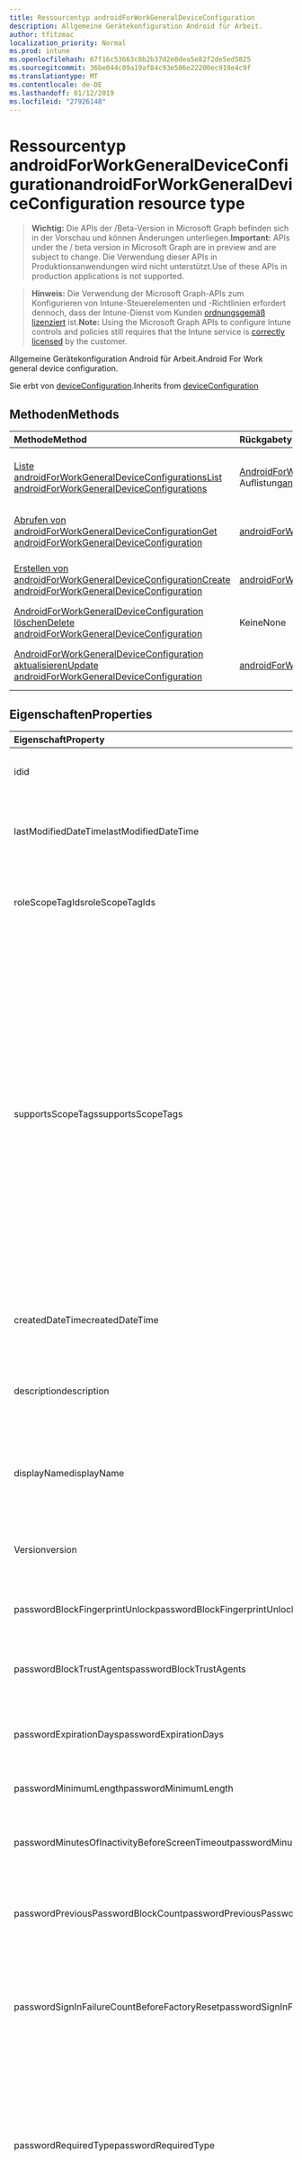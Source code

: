 ```yaml
---
title: Ressourcentyp androidForWorkGeneralDeviceConfiguration
description: Allgemeine Gerätekonfiguration Android für Arbeit.
author: tfitzmac
localization_priority: Normal
ms.prod: intune
ms.openlocfilehash: 67f16c53663c8b2b37d2e0dea5e82f2de5ed5825
ms.sourcegitcommit: 36be044c89a19af84c93e586e22200ec919e4c9f
ms.translationtype: MT
ms.contentlocale: de-DE
ms.lasthandoff: 01/12/2019
ms.locfileid: "27926148"
---
```

# <a name="androidforworkgeneraldeviceconfiguration-resource-type"></a><span data-ttu-id="86248-103">Ressourcentyp androidForWorkGeneralDeviceConfiguration</span><span class="sxs-lookup"><span data-stu-id="86248-103">androidForWorkGeneralDeviceConfiguration resource type</span></span>

> <span data-ttu-id="86248-104">**Wichtig:** Die APIs der /Beta-Version in Microsoft Graph befinden sich in der Vorschau und können Änderungen unterliegen.</span><span class="sxs-lookup"><span data-stu-id="86248-104">**Important:** APIs under the / beta version in Microsoft Graph are in preview and are subject to change.</span></span> <span data-ttu-id="86248-105">Die Verwendung dieser APIs in Produktionsanwendungen wird nicht unterstützt.</span><span class="sxs-lookup"><span data-stu-id="86248-105">Use of these APIs in production applications is not supported.</span></span>

> <span data-ttu-id="86248-106">**Hinweis:** Die Verwendung der Microsoft Graph-APIs zum Konfigurieren von Intune-Steuerelementen und -Richtlinien erfordert dennoch, dass der Intune-Dienst vom Kunden [ordnungsgemäß lizenziert](https://go.microsoft.com/fwlink/?linkid=839381) ist.</span><span class="sxs-lookup"><span data-stu-id="86248-106">**Note:** Using the Microsoft Graph APIs to configure Intune controls and policies still requires that the Intune service is [correctly licensed](https://go.microsoft.com/fwlink/?linkid=839381) by the customer.</span></span>

<span data-ttu-id="86248-107">Allgemeine Gerätekonfiguration Android für Arbeit.</span><span class="sxs-lookup"><span data-stu-id="86248-107">Android For Work general device configuration.</span></span>

<span data-ttu-id="86248-108">Sie erbt von [deviceConfiguration](../resources/intune-deviceconfig-deviceconfiguration.md).</span><span class="sxs-lookup"><span data-stu-id="86248-108">Inherits from [deviceConfiguration](../resources/intune-deviceconfig-deviceconfiguration.md)</span></span>

## <a name="methods"></a><span data-ttu-id="86248-109">Methoden</span><span class="sxs-lookup"><span data-stu-id="86248-109">Methods</span></span>
|<span data-ttu-id="86248-110">Methode</span><span class="sxs-lookup"><span data-stu-id="86248-110">Method</span></span>|<span data-ttu-id="86248-111">Rückgabetyp</span><span class="sxs-lookup"><span data-stu-id="86248-111">Return Type</span></span>|<span data-ttu-id="86248-112">Beschreibung</span><span class="sxs-lookup"><span data-stu-id="86248-112">Description</span></span>|
|:---|:---|:---|
|[<span data-ttu-id="86248-113">Liste androidForWorkGeneralDeviceConfigurations</span><span class="sxs-lookup"><span data-stu-id="86248-113">List androidForWorkGeneralDeviceConfigurations</span></span>](../api/intune-deviceconfig-androidforworkgeneraldeviceconfiguration-list.md)|<span data-ttu-id="86248-114">[AndroidForWorkGeneralDeviceConfiguration](../resources/intune-deviceconfig-androidforworkgeneraldeviceconfiguration.md) -Auflistung</span><span class="sxs-lookup"><span data-stu-id="86248-114">[androidForWorkGeneralDeviceConfiguration](../resources/intune-deviceconfig-androidforworkgeneraldeviceconfiguration.md) collection</span></span>|<span data-ttu-id="86248-115">Listeneigenschaften und Beziehungen der [AndroidForWorkGeneralDeviceConfiguration](../resources/intune-deviceconfig-androidforworkgeneraldeviceconfiguration.md) -Objekte.</span><span class="sxs-lookup"><span data-stu-id="86248-115">List properties and relationships of the [androidForWorkGeneralDeviceConfiguration](../resources/intune-deviceconfig-androidforworkgeneraldeviceconfiguration.md) objects.</span></span>|
|[<span data-ttu-id="86248-116">Abrufen von androidForWorkGeneralDeviceConfiguration</span><span class="sxs-lookup"><span data-stu-id="86248-116">Get androidForWorkGeneralDeviceConfiguration</span></span>](../api/intune-deviceconfig-androidforworkgeneraldeviceconfiguration-get.md)|[<span data-ttu-id="86248-117">androidForWorkGeneralDeviceConfiguration</span><span class="sxs-lookup"><span data-stu-id="86248-117">androidForWorkGeneralDeviceConfiguration</span></span>](../resources/intune-deviceconfig-androidforworkgeneraldeviceconfiguration.md)|<span data-ttu-id="86248-118">Lesen Sie Eigenschaften und Beziehungen des [AndroidForWorkGeneralDeviceConfiguration](../resources/intune-deviceconfig-androidforworkgeneraldeviceconfiguration.md) -Objekts.</span><span class="sxs-lookup"><span data-stu-id="86248-118">Read properties and relationships of the [androidForWorkGeneralDeviceConfiguration](../resources/intune-deviceconfig-androidforworkgeneraldeviceconfiguration.md) object.</span></span>|
|[<span data-ttu-id="86248-119">Erstellen von androidForWorkGeneralDeviceConfiguration</span><span class="sxs-lookup"><span data-stu-id="86248-119">Create androidForWorkGeneralDeviceConfiguration</span></span>](../api/intune-deviceconfig-androidforworkgeneraldeviceconfiguration-create.md)|[<span data-ttu-id="86248-120">androidForWorkGeneralDeviceConfiguration</span><span class="sxs-lookup"><span data-stu-id="86248-120">androidForWorkGeneralDeviceConfiguration</span></span>](../resources/intune-deviceconfig-androidforworkgeneraldeviceconfiguration.md)|<span data-ttu-id="86248-121">Erstellen eines neuen [AndroidForWorkGeneralDeviceConfiguration](../resources/intune-deviceconfig-androidforworkgeneraldeviceconfiguration.md) -Objekts.</span><span class="sxs-lookup"><span data-stu-id="86248-121">Create a new [androidForWorkGeneralDeviceConfiguration](../resources/intune-deviceconfig-androidforworkgeneraldeviceconfiguration.md) object.</span></span>|
|[<span data-ttu-id="86248-122">AndroidForWorkGeneralDeviceConfiguration löschen</span><span class="sxs-lookup"><span data-stu-id="86248-122">Delete androidForWorkGeneralDeviceConfiguration</span></span>](../api/intune-deviceconfig-androidforworkgeneraldeviceconfiguration-delete.md)|<span data-ttu-id="86248-123">Keine</span><span class="sxs-lookup"><span data-stu-id="86248-123">None</span></span>|<span data-ttu-id="86248-124">Löscht eine [AndroidForWorkGeneralDeviceConfiguration](../resources/intune-deviceconfig-androidforworkgeneraldeviceconfiguration.md).</span><span class="sxs-lookup"><span data-stu-id="86248-124">Deletes a [androidForWorkGeneralDeviceConfiguration](../resources/intune-deviceconfig-androidforworkgeneraldeviceconfiguration.md).</span></span>|
|[<span data-ttu-id="86248-125">AndroidForWorkGeneralDeviceConfiguration aktualisieren</span><span class="sxs-lookup"><span data-stu-id="86248-125">Update androidForWorkGeneralDeviceConfiguration</span></span>](../api/intune-deviceconfig-androidforworkgeneraldeviceconfiguration-update.md)|[<span data-ttu-id="86248-126">androidForWorkGeneralDeviceConfiguration</span><span class="sxs-lookup"><span data-stu-id="86248-126">androidForWorkGeneralDeviceConfiguration</span></span>](../resources/intune-deviceconfig-androidforworkgeneraldeviceconfiguration.md)|<span data-ttu-id="86248-127">Aktualisieren Sie die Eigenschaften eines [AndroidForWorkGeneralDeviceConfiguration](../resources/intune-deviceconfig-androidforworkgeneraldeviceconfiguration.md) -Objekts.</span><span class="sxs-lookup"><span data-stu-id="86248-127">Update the properties of a [androidForWorkGeneralDeviceConfiguration](../resources/intune-deviceconfig-androidforworkgeneraldeviceconfiguration.md) object.</span></span>|

## <a name="properties"></a><span data-ttu-id="86248-128">Eigenschaften</span><span class="sxs-lookup"><span data-stu-id="86248-128">Properties</span></span>
|<span data-ttu-id="86248-129">Eigenschaft</span><span class="sxs-lookup"><span data-stu-id="86248-129">Property</span></span>|<span data-ttu-id="86248-130">Typ</span><span class="sxs-lookup"><span data-stu-id="86248-130">Type</span></span>|<span data-ttu-id="86248-131">Beschreibung</span><span class="sxs-lookup"><span data-stu-id="86248-131">Description</span></span>|
|:---|:---|:---|
|<span data-ttu-id="86248-132">id</span><span class="sxs-lookup"><span data-stu-id="86248-132">id</span></span>|<span data-ttu-id="86248-133">Zeichenfolge</span><span class="sxs-lookup"><span data-stu-id="86248-133">String</span></span>|<span data-ttu-id="86248-134">Schlüssel der Entität</span><span class="sxs-lookup"><span data-stu-id="86248-134">Key of the entity.</span></span> <span data-ttu-id="86248-135">Geerbt von [deviceConfiguration](../resources/intune-deviceconfig-deviceconfiguration.md).</span><span class="sxs-lookup"><span data-stu-id="86248-135">Inherited from [deviceConfiguration](../resources/intune-deviceconfig-deviceconfiguration.md)</span></span>|
|<span data-ttu-id="86248-136">lastModifiedDateTime</span><span class="sxs-lookup"><span data-stu-id="86248-136">lastModifiedDateTime</span></span>|<span data-ttu-id="86248-137">DateTimeOffset</span><span class="sxs-lookup"><span data-stu-id="86248-137">DateTimeOffset</span></span>|<span data-ttu-id="86248-138">Datum und Uhrzeit der letzten Änderung des Objekts.</span><span class="sxs-lookup"><span data-stu-id="86248-138">DateTime the object was last modified.</span></span> <span data-ttu-id="86248-139">Geerbt von [deviceConfiguration](../resources/intune-deviceconfig-deviceconfiguration.md).</span><span class="sxs-lookup"><span data-stu-id="86248-139">Inherited from [deviceConfiguration](../resources/intune-deviceconfig-deviceconfiguration.md)</span></span>|
|<span data-ttu-id="86248-140">roleScopeTagIds</span><span class="sxs-lookup"><span data-stu-id="86248-140">roleScopeTagIds</span></span>|<span data-ttu-id="86248-141">Collection von Objekten des Typs „String“</span><span class="sxs-lookup"><span data-stu-id="86248-141">String collection</span></span>|<span data-ttu-id="86248-142">Liste der Bereich Tags für diese Instanz der Entität.</span><span class="sxs-lookup"><span data-stu-id="86248-142">List of Scope Tags for this Entity instance.</span></span> <span data-ttu-id="86248-143">Geerbt von [deviceConfiguration](../resources/intune-deviceconfig-deviceconfiguration.md).</span><span class="sxs-lookup"><span data-stu-id="86248-143">Inherited from [deviceConfiguration](../resources/intune-deviceconfig-deviceconfiguration.md)</span></span>|
|<span data-ttu-id="86248-144">supportsScopeTags</span><span class="sxs-lookup"><span data-stu-id="86248-144">supportsScopeTags</span></span>|<span data-ttu-id="86248-145">Boolescher Wert</span><span class="sxs-lookup"><span data-stu-id="86248-145">Boolean</span></span>|<span data-ttu-id="86248-146">Gibt an, ob die zugrunde liegende Gerätekonfiguration die Zuweisung von Bereich Kategorien unterstützt.</span><span class="sxs-lookup"><span data-stu-id="86248-146">Indicates whether or not the underlying Device Configuration supports the assignment of scope tags.</span></span> <span data-ttu-id="86248-147">Zuweisen der ScopeTags-Eigenschaft ist nicht zulässig, wenn dieser Wert false ist und Entitäten nicht bereichsbezogenen Benutzern angezeigt werden.</span><span class="sxs-lookup"><span data-stu-id="86248-147">Assigning to the ScopeTags property is not allowed when this value is false and entities will not be visible to scoped users.</span></span> <span data-ttu-id="86248-148">Dies tritt für Legacy-Richtlinien in Silverlight erstellt und kann durch Löschen und Neuerstellen der Richtlinie in der Azure-Verwaltungsportal aufgelöst werden.</span><span class="sxs-lookup"><span data-stu-id="86248-148">This occurs for Legacy policies created in Silverlight and can be resolved by deleting and recreating the policy in the Azure Portal.</span></span> <span data-ttu-id="86248-149">Diese Eigenschaft ist schreibgeschützt.</span><span class="sxs-lookup"><span data-stu-id="86248-149">This property is read-only.</span></span> <span data-ttu-id="86248-150">Geerbt von [deviceConfiguration](../resources/intune-deviceconfig-deviceconfiguration.md).</span><span class="sxs-lookup"><span data-stu-id="86248-150">Inherited from [deviceConfiguration](../resources/intune-deviceconfig-deviceconfiguration.md)</span></span>|
|<span data-ttu-id="86248-151">createdDateTime</span><span class="sxs-lookup"><span data-stu-id="86248-151">createdDateTime</span></span>|<span data-ttu-id="86248-152">DateTimeOffset</span><span class="sxs-lookup"><span data-stu-id="86248-152">DateTimeOffset</span></span>|<span data-ttu-id="86248-153">Datum und Uhrzeit der Erstellung des Objekts.</span><span class="sxs-lookup"><span data-stu-id="86248-153">DateTime the object was created.</span></span> <span data-ttu-id="86248-154">Geerbt von [deviceConfiguration](../resources/intune-deviceconfig-deviceconfiguration.md).</span><span class="sxs-lookup"><span data-stu-id="86248-154">Inherited from [deviceConfiguration](../resources/intune-deviceconfig-deviceconfiguration.md)</span></span>|
|<span data-ttu-id="86248-155">description</span><span class="sxs-lookup"><span data-stu-id="86248-155">description</span></span>|<span data-ttu-id="86248-156">Zeichenfolge</span><span class="sxs-lookup"><span data-stu-id="86248-156">String</span></span>|<span data-ttu-id="86248-157">Beschreibung der Gerätekonfiguration (vom Administrator festgelegt).</span><span class="sxs-lookup"><span data-stu-id="86248-157">Admin provided description of the Device Configuration.</span></span> <span data-ttu-id="86248-158">Geerbt von [deviceConfiguration](../resources/intune-deviceconfig-deviceconfiguration.md).</span><span class="sxs-lookup"><span data-stu-id="86248-158">Inherited from [deviceConfiguration](../resources/intune-deviceconfig-deviceconfiguration.md)</span></span>|
|<span data-ttu-id="86248-159">displayName</span><span class="sxs-lookup"><span data-stu-id="86248-159">displayName</span></span>|<span data-ttu-id="86248-160">Zeichenfolge</span><span class="sxs-lookup"><span data-stu-id="86248-160">String</span></span>|<span data-ttu-id="86248-161">Name der Gerätekonfiguration (vom Administrator festgelegt).</span><span class="sxs-lookup"><span data-stu-id="86248-161">Admin provided name of the device configuration.</span></span> <span data-ttu-id="86248-162">Geerbt von [deviceConfiguration](../resources/intune-deviceconfig-deviceconfiguration.md).</span><span class="sxs-lookup"><span data-stu-id="86248-162">Inherited from [deviceConfiguration](../resources/intune-deviceconfig-deviceconfiguration.md)</span></span>|
|<span data-ttu-id="86248-163">Version</span><span class="sxs-lookup"><span data-stu-id="86248-163">version</span></span>|<span data-ttu-id="86248-164">Int32</span><span class="sxs-lookup"><span data-stu-id="86248-164">Int32</span></span>|<span data-ttu-id="86248-165">Version der Gerätekonfiguration.</span><span class="sxs-lookup"><span data-stu-id="86248-165">Version of the device configuration.</span></span> <span data-ttu-id="86248-166">Geerbt von [deviceConfiguration](../resources/intune-deviceconfig-deviceconfiguration.md).</span><span class="sxs-lookup"><span data-stu-id="86248-166">Inherited from [deviceConfiguration](../resources/intune-deviceconfig-deviceconfiguration.md)</span></span>|
|<span data-ttu-id="86248-167">passwordBlockFingerprintUnlock</span><span class="sxs-lookup"><span data-stu-id="86248-167">passwordBlockFingerprintUnlock</span></span>|<span data-ttu-id="86248-168">Boolescher Wert</span><span class="sxs-lookup"><span data-stu-id="86248-168">Boolean</span></span>|<span data-ttu-id="86248-169">Gibt an, ob die Entsperrung durch Fingerabdruck blockiert werden soll.</span><span class="sxs-lookup"><span data-stu-id="86248-169">Indicates whether or not to block fingerprint unlock.</span></span>|
|<span data-ttu-id="86248-170">passwordBlockTrustAgents</span><span class="sxs-lookup"><span data-stu-id="86248-170">passwordBlockTrustAgents</span></span>|<span data-ttu-id="86248-171">Boolescher Wert</span><span class="sxs-lookup"><span data-stu-id="86248-171">Boolean</span></span>|<span data-ttu-id="86248-172">Gibt an, ob Smart Lock oder andere Vertrauensstellungs-Agents blockiert werden sollen.</span><span class="sxs-lookup"><span data-stu-id="86248-172">Indicates whether or not to block Smart Lock and other trust agents.</span></span>|
|<span data-ttu-id="86248-173">passwordExpirationDays</span><span class="sxs-lookup"><span data-stu-id="86248-173">passwordExpirationDays</span></span>|<span data-ttu-id="86248-174">Int32</span><span class="sxs-lookup"><span data-stu-id="86248-174">Int32</span></span>|<span data-ttu-id="86248-175">Zeit in Tagen bis zum Ablaufen des Kennworts.</span><span class="sxs-lookup"><span data-stu-id="86248-175">Number of days before the password expires.</span></span> <span data-ttu-id="86248-176">Gültige Werte: 1 bis 365.</span><span class="sxs-lookup"><span data-stu-id="86248-176">Valid values 1 to 365</span></span>|
|<span data-ttu-id="86248-177">passwordMinimumLength</span><span class="sxs-lookup"><span data-stu-id="86248-177">passwordMinimumLength</span></span>|<span data-ttu-id="86248-178">Int32</span><span class="sxs-lookup"><span data-stu-id="86248-178">Int32</span></span>|<span data-ttu-id="86248-179">Mindestlänge von Kennwörtern.</span><span class="sxs-lookup"><span data-stu-id="86248-179">Minimum length of passwords.</span></span> <span data-ttu-id="86248-180">Gültige Werte: 4 bis 16.</span><span class="sxs-lookup"><span data-stu-id="86248-180">Valid values 4 to 16</span></span>|
|<span data-ttu-id="86248-181">passwordMinutesOfInactivityBeforeScreenTimeout</span><span class="sxs-lookup"><span data-stu-id="86248-181">passwordMinutesOfInactivityBeforeScreenTimeout</span></span>|<span data-ttu-id="86248-182">Int32</span><span class="sxs-lookup"><span data-stu-id="86248-182">Int32</span></span>|<span data-ttu-id="86248-183">Zeitraum von Inaktivität in Minuten, bevor es zu einem Bildschirmtimeout kommt</span><span class="sxs-lookup"><span data-stu-id="86248-183">Minutes of inactivity before the screen times out.</span></span>|
|<span data-ttu-id="86248-184">passwordPreviousPasswordBlockCount</span><span class="sxs-lookup"><span data-stu-id="86248-184">passwordPreviousPasswordBlockCount</span></span>|<span data-ttu-id="86248-185">Int32</span><span class="sxs-lookup"><span data-stu-id="86248-185">Int32</span></span>|<span data-ttu-id="86248-186">Anzahl der zuletzt verwendeten Kennwörter, die nicht erneut verwendet werden dürfen.</span><span class="sxs-lookup"><span data-stu-id="86248-186">Number of previous passwords to block.</span></span> <span data-ttu-id="86248-187">Gültige Werte: 0 bis 24.</span><span class="sxs-lookup"><span data-stu-id="86248-187">Valid values 0 to 24</span></span>|
|<span data-ttu-id="86248-188">passwordSignInFailureCountBeforeFactoryReset</span><span class="sxs-lookup"><span data-stu-id="86248-188">passwordSignInFailureCountBeforeFactoryReset</span></span>|<span data-ttu-id="86248-189">Int32</span><span class="sxs-lookup"><span data-stu-id="86248-189">Int32</span></span>|<span data-ttu-id="86248-190">Legt fest, nach wie vielen fehlgeschlagenen Anmeldeversuchen eine Zurücksetzung auf die Werkseinstellungen durchgeführt wird.</span><span class="sxs-lookup"><span data-stu-id="86248-190">Number of sign in failures allowed before factory reset.</span></span> <span data-ttu-id="86248-191">Gültige Werte: 4 bis 11.</span><span class="sxs-lookup"><span data-stu-id="86248-191">Valid values 4 to 11</span></span>|
|<span data-ttu-id="86248-192">passwordRequiredType</span><span class="sxs-lookup"><span data-stu-id="86248-192">passwordRequiredType</span></span>|[<span data-ttu-id="86248-193">androidForWorkRequiredPasswordType</span><span class="sxs-lookup"><span data-stu-id="86248-193">androidForWorkRequiredPasswordType</span></span>](../resources/intune-deviceconfig-androidforworkrequiredpasswordtype.md)|<span data-ttu-id="86248-194">Geforderter Kennworttyp.</span><span class="sxs-lookup"><span data-stu-id="86248-194">Type of password that is required.</span></span> <span data-ttu-id="86248-195">Mögliche Werte sind: `deviceDefault`, `lowSecurityBiometric`, `required`, `atLeastNumeric`, `numericComplex`, `atLeastAlphabetic`, `atLeastAlphanumeric` und `alphanumericWithSymbols`.</span><span class="sxs-lookup"><span data-stu-id="86248-195">Possible values are: `deviceDefault`, `lowSecurityBiometric`, `required`, `atLeastNumeric`, `numericComplex`, `atLeastAlphabetic`, `atLeastAlphanumeric`, `alphanumericWithSymbols`.</span></span>|
|<span data-ttu-id="86248-196">workProfileDataSharingType</span><span class="sxs-lookup"><span data-stu-id="86248-196">workProfileDataSharingType</span></span>|[<span data-ttu-id="86248-197">androidForWorkCrossProfileDataSharingType</span><span class="sxs-lookup"><span data-stu-id="86248-197">androidForWorkCrossProfileDataSharingType</span></span>](../resources/intune-deviceconfig-androidforworkcrossprofiledatasharingtype.md)|<span data-ttu-id="86248-198">Typ der Daten, die Freigabe ist zulässig.</span><span class="sxs-lookup"><span data-stu-id="86248-198">Type of data sharing that is allowed.</span></span> <span data-ttu-id="86248-199">Mögliche Werte: sind `deviceDefault`, `preventAny`, `allowPersonalToWork` und `noRestrictions`.</span><span class="sxs-lookup"><span data-stu-id="86248-199">Possible values are: `deviceDefault`, `preventAny`, `allowPersonalToWork`, `noRestrictions`.</span></span>|
|<span data-ttu-id="86248-200">workProfileBlockNotificationsWhileDeviceLocked</span><span class="sxs-lookup"><span data-stu-id="86248-200">workProfileBlockNotificationsWhileDeviceLocked</span></span>|<span data-ttu-id="86248-201">Boolescher Wert</span><span class="sxs-lookup"><span data-stu-id="86248-201">Boolean</span></span>|<span data-ttu-id="86248-202">Gibt an, ob beim Gerät gesperrt Benachrichtigungen zu blockieren.</span><span class="sxs-lookup"><span data-stu-id="86248-202">Indicates whether or not to block notifications while device locked.</span></span>|
|<span data-ttu-id="86248-203">workProfileBlockAddingAccounts</span><span class="sxs-lookup"><span data-stu-id="86248-203">workProfileBlockAddingAccounts</span></span>|<span data-ttu-id="86248-204">Boolescher Wert</span><span class="sxs-lookup"><span data-stu-id="86248-204">Boolean</span></span>|<span data-ttu-id="86248-205">Blockieren Sie den Benutzer hinzufügen/entfernen von Konten im Profil Arbeit.</span><span class="sxs-lookup"><span data-stu-id="86248-205">Block users from adding/removing accounts in work profile.</span></span>|
|<span data-ttu-id="86248-206">workProfileBluetoothEnableContactSharing</span><span class="sxs-lookup"><span data-stu-id="86248-206">workProfileBluetoothEnableContactSharing</span></span>|<span data-ttu-id="86248-207">Boolescher Wert</span><span class="sxs-lookup"><span data-stu-id="86248-207">Boolean</span></span>|<span data-ttu-id="86248-208">Können Sie Bluetooth-Geräte können Kontakte im Unternehmen zugreifen.</span><span class="sxs-lookup"><span data-stu-id="86248-208">Allow bluetooth devices to access enterprise contacts.</span></span>|
|<span data-ttu-id="86248-209">workProfileBlockScreenCapture</span><span class="sxs-lookup"><span data-stu-id="86248-209">workProfileBlockScreenCapture</span></span>|<span data-ttu-id="86248-210">Boolescher Wert</span><span class="sxs-lookup"><span data-stu-id="86248-210">Boolean</span></span>|<span data-ttu-id="86248-211">Blockiert die Bildschirmaufnahme im Profil Arbeit.</span><span class="sxs-lookup"><span data-stu-id="86248-211">Block screen capture in work profile.</span></span>|
|<span data-ttu-id="86248-212">workProfileBlockCrossProfileCallerId</span><span class="sxs-lookup"><span data-stu-id="86248-212">workProfileBlockCrossProfileCallerId</span></span>|<span data-ttu-id="86248-213">Boolescher Wert</span><span class="sxs-lookup"><span data-stu-id="86248-213">Boolean</span></span>|<span data-ttu-id="86248-214">Block Anzeige Arbeit Profil Anrufer-ID im persönlichen Profil.</span><span class="sxs-lookup"><span data-stu-id="86248-214">Block display work profile caller ID in personal profile.</span></span>|
|<span data-ttu-id="86248-215">workProfileBlockCamera</span><span class="sxs-lookup"><span data-stu-id="86248-215">workProfileBlockCamera</span></span>|<span data-ttu-id="86248-216">Boolescher Wert</span><span class="sxs-lookup"><span data-stu-id="86248-216">Boolean</span></span>|<span data-ttu-id="86248-217">Blockieren der Profil Kamera.</span><span class="sxs-lookup"><span data-stu-id="86248-217">Block work profile camera.</span></span>|
|<span data-ttu-id="86248-218">workProfileBlockCrossProfileContactsSearch</span><span class="sxs-lookup"><span data-stu-id="86248-218">workProfileBlockCrossProfileContactsSearch</span></span>|<span data-ttu-id="86248-219">Boolescher Wert</span><span class="sxs-lookup"><span data-stu-id="86248-219">Boolean</span></span>|<span data-ttu-id="86248-220">Verfügbarkeit der Block Arbeit Profil Kontakte im persönlichen Profil.</span><span class="sxs-lookup"><span data-stu-id="86248-220">Block work profile contacts availability in personal profile.</span></span>|
|<span data-ttu-id="86248-221">workProfileBlockCrossProfileCopyPaste</span><span class="sxs-lookup"><span data-stu-id="86248-221">workProfileBlockCrossProfileCopyPaste</span></span>|<span data-ttu-id="86248-222">Boolescher Wert</span><span class="sxs-lookup"><span data-stu-id="86248-222">Boolean</span></span>|<span data-ttu-id="86248-223">Boolescher Wert, der angibt, wenn die Einstellung firewallübergreifenden disallow Profil kopieren und einfügen aktiviert ist.</span><span class="sxs-lookup"><span data-stu-id="86248-223">Boolean that indicates if the setting disallow cross profile copy/paste is enabled.</span></span>|
|<span data-ttu-id="86248-224">workProfileDefaultAppPermissionPolicy</span><span class="sxs-lookup"><span data-stu-id="86248-224">workProfileDefaultAppPermissionPolicy</span></span>|[<span data-ttu-id="86248-225">androidForWorkDefaultAppPermissionPolicyType</span><span class="sxs-lookup"><span data-stu-id="86248-225">androidForWorkDefaultAppPermissionPolicyType</span></span>](../resources/intune-deviceconfig-androidforworkdefaultapppermissionpolicytype.md)|<span data-ttu-id="86248-226">Geforderter Kennworttyp.</span><span class="sxs-lookup"><span data-stu-id="86248-226">Type of password that is required.</span></span> <span data-ttu-id="86248-227">Mögliche Werte: sind `deviceDefault`, `prompt`, `autoGrant` und `autoDeny`.</span><span class="sxs-lookup"><span data-stu-id="86248-227">Possible values are: `deviceDefault`, `prompt`, `autoGrant`, `autoDeny`.</span></span>|
|<span data-ttu-id="86248-228">workProfilePasswordBlockFingerprintUnlock</span><span class="sxs-lookup"><span data-stu-id="86248-228">workProfilePasswordBlockFingerprintUnlock</span></span>|<span data-ttu-id="86248-229">Boolescher Wert</span><span class="sxs-lookup"><span data-stu-id="86248-229">Boolean</span></span>|<span data-ttu-id="86248-230">Gibt an, ob blockieren Fingerabdruck Entsperren für Arbeit Profil.</span><span class="sxs-lookup"><span data-stu-id="86248-230">Indicates whether or not to block fingerprint unlock for work profile.</span></span>|
|<span data-ttu-id="86248-231">workProfilePasswordBlockTrustAgents</span><span class="sxs-lookup"><span data-stu-id="86248-231">workProfilePasswordBlockTrustAgents</span></span>|<span data-ttu-id="86248-232">Boolescher Wert</span><span class="sxs-lookup"><span data-stu-id="86248-232">Boolean</span></span>|<span data-ttu-id="86248-233">Gibt an, ob intelligente sperren und andere Trust-Agenten für Arbeit Profil zu blockieren.</span><span class="sxs-lookup"><span data-stu-id="86248-233">Indicates whether or not to block Smart Lock and other trust agents for work profile.</span></span>|
|<span data-ttu-id="86248-234">workProfilePasswordExpirationDays</span><span class="sxs-lookup"><span data-stu-id="86248-234">workProfilePasswordExpirationDays</span></span>|<span data-ttu-id="86248-235">Int32</span><span class="sxs-lookup"><span data-stu-id="86248-235">Int32</span></span>|<span data-ttu-id="86248-236">Anzahl von Tagen vor der Arbeit Profilkennwort läuft ab.</span><span class="sxs-lookup"><span data-stu-id="86248-236">Number of days before the work profile password expires.</span></span> <span data-ttu-id="86248-237">Gültige Werte: 1 bis 365.</span><span class="sxs-lookup"><span data-stu-id="86248-237">Valid values 1 to 365</span></span>|
|<span data-ttu-id="86248-238">workProfilePasswordMinimumLength</span><span class="sxs-lookup"><span data-stu-id="86248-238">workProfilePasswordMinimumLength</span></span>|<span data-ttu-id="86248-239">Int32</span><span class="sxs-lookup"><span data-stu-id="86248-239">Int32</span></span>|<span data-ttu-id="86248-240">Minimale Länge der Arbeit Profilkennwort.</span><span class="sxs-lookup"><span data-stu-id="86248-240">Minimum length of work profile password.</span></span> <span data-ttu-id="86248-241">Gültige Werte: 4 bis 16.</span><span class="sxs-lookup"><span data-stu-id="86248-241">Valid values 4 to 16</span></span>|
|<span data-ttu-id="86248-242">workProfilePasswordMinNumericCharacters</span><span class="sxs-lookup"><span data-stu-id="86248-242">workProfilePasswordMinNumericCharacters</span></span>|<span data-ttu-id="86248-243">Int32</span><span class="sxs-lookup"><span data-stu-id="86248-243">Int32</span></span>|<span data-ttu-id="86248-244">Minimale Anzahl der numerische Zeichen in Arbeit Profilkennwort erforderlich.</span><span class="sxs-lookup"><span data-stu-id="86248-244">Minimum # of numeric characters required in work profile password.</span></span> <span data-ttu-id="86248-245">Gültige Werte 1 bis 10</span><span class="sxs-lookup"><span data-stu-id="86248-245">Valid values 1 to 10</span></span>|
|<span data-ttu-id="86248-246">workProfilePasswordMinNonLetterCharacters</span><span class="sxs-lookup"><span data-stu-id="86248-246">workProfilePasswordMinNonLetterCharacters</span></span>|<span data-ttu-id="86248-247">Int32</span><span class="sxs-lookup"><span data-stu-id="86248-247">Int32</span></span>|<span data-ttu-id="86248-248">Minimale Anzahl der nicht-Buchstaben in Arbeit Profilkennwort erforderlich.</span><span class="sxs-lookup"><span data-stu-id="86248-248">Minimum # of non-letter characters required in work profile password.</span></span> <span data-ttu-id="86248-249">Gültige Werte 1 bis 10</span><span class="sxs-lookup"><span data-stu-id="86248-249">Valid values 1 to 10</span></span>|
|<span data-ttu-id="86248-250">workProfilePasswordMinLetterCharacters</span><span class="sxs-lookup"><span data-stu-id="86248-250">workProfilePasswordMinLetterCharacters</span></span>|<span data-ttu-id="86248-251">Int32</span><span class="sxs-lookup"><span data-stu-id="86248-251">Int32</span></span>|<span data-ttu-id="86248-252">Minimale Anzahl der Buchstaben in Arbeit Profilkennwort erforderlich.</span><span class="sxs-lookup"><span data-stu-id="86248-252">Minimum # of letter characters required in work profile password.</span></span> <span data-ttu-id="86248-253">Gültige Werte 1 bis 10</span><span class="sxs-lookup"><span data-stu-id="86248-253">Valid values 1 to 10</span></span>|
|<span data-ttu-id="86248-254">workProfilePasswordMinLowerCaseCharacters</span><span class="sxs-lookup"><span data-stu-id="86248-254">workProfilePasswordMinLowerCaseCharacters</span></span>|<span data-ttu-id="86248-255">Int32</span><span class="sxs-lookup"><span data-stu-id="86248-255">Int32</span></span>|<span data-ttu-id="86248-256">Minimale Anzahl der Kleinbuchstaben in Arbeit Profilkennwort erforderlich.</span><span class="sxs-lookup"><span data-stu-id="86248-256">Minimum # of lower-case characters required in work profile password.</span></span> <span data-ttu-id="86248-257">Gültige Werte 1 bis 10</span><span class="sxs-lookup"><span data-stu-id="86248-257">Valid values 1 to 10</span></span>|
|<span data-ttu-id="86248-258">workProfilePasswordMinUpperCaseCharacters</span><span class="sxs-lookup"><span data-stu-id="86248-258">workProfilePasswordMinUpperCaseCharacters</span></span>|<span data-ttu-id="86248-259">Int32</span><span class="sxs-lookup"><span data-stu-id="86248-259">Int32</span></span>|<span data-ttu-id="86248-260">Minimale Anzahl der Großbuchstaben in Arbeit Profilkennwort erforderlich.</span><span class="sxs-lookup"><span data-stu-id="86248-260">Minimum # of upper-case characters required in work profile password.</span></span> <span data-ttu-id="86248-261">Gültige Werte 1 bis 10</span><span class="sxs-lookup"><span data-stu-id="86248-261">Valid values 1 to 10</span></span>|
|<span data-ttu-id="86248-262">workProfilePasswordMinSymbolCharacters</span><span class="sxs-lookup"><span data-stu-id="86248-262">workProfilePasswordMinSymbolCharacters</span></span>|<span data-ttu-id="86248-263">Int32</span><span class="sxs-lookup"><span data-stu-id="86248-263">Int32</span></span>|<span data-ttu-id="86248-264">Minimale Anzahl der Symbole in Arbeit Profilkennwort erforderlich.</span><span class="sxs-lookup"><span data-stu-id="86248-264">Minimum # of symbols required in work profile password.</span></span> <span data-ttu-id="86248-265">Gültige Werte 1 bis 10</span><span class="sxs-lookup"><span data-stu-id="86248-265">Valid values 1 to 10</span></span>|
|<span data-ttu-id="86248-266">workProfilePasswordMinutesOfInactivityBeforeScreenTimeout</span><span class="sxs-lookup"><span data-stu-id="86248-266">workProfilePasswordMinutesOfInactivityBeforeScreenTimeout</span></span>|<span data-ttu-id="86248-267">Int32</span><span class="sxs-lookup"><span data-stu-id="86248-267">Int32</span></span>|<span data-ttu-id="86248-268">Zeitraum von Inaktivität in Minuten, bevor es zu einem Bildschirmtimeout kommt</span><span class="sxs-lookup"><span data-stu-id="86248-268">Minutes of inactivity before the screen times out.</span></span>|
|<span data-ttu-id="86248-269">workProfilePasswordPreviousPasswordBlockCount</span><span class="sxs-lookup"><span data-stu-id="86248-269">workProfilePasswordPreviousPasswordBlockCount</span></span>|<span data-ttu-id="86248-270">Int32</span><span class="sxs-lookup"><span data-stu-id="86248-270">Int32</span></span>|<span data-ttu-id="86248-271">Anzahl der vorherigen Arbeit Profil Kennwörter zu blockieren.</span><span class="sxs-lookup"><span data-stu-id="86248-271">Number of previous work profile passwords to block.</span></span> <span data-ttu-id="86248-272">Gültige Werte: 0 bis 24.</span><span class="sxs-lookup"><span data-stu-id="86248-272">Valid values 0 to 24</span></span>|
|<span data-ttu-id="86248-273">workProfilePasswordSignInFailureCountBeforeFactoryReset</span><span class="sxs-lookup"><span data-stu-id="86248-273">workProfilePasswordSignInFailureCountBeforeFactoryReset</span></span>|<span data-ttu-id="86248-274">Int32</span><span class="sxs-lookup"><span data-stu-id="86248-274">Int32</span></span>|<span data-ttu-id="86248-275">Anzahl der Anmeldung Fehler zulässig sind, bevor Arbeit Profil entfernt wird und alle Daten gelöscht.</span><span class="sxs-lookup"><span data-stu-id="86248-275">Number of sign in failures allowed before work profile is removed and all corporate data deleted.</span></span> <span data-ttu-id="86248-276">Gültige Werte: 4 bis 11.</span><span class="sxs-lookup"><span data-stu-id="86248-276">Valid values 4 to 11</span></span>|
|<span data-ttu-id="86248-277">workProfilePasswordRequiredType</span><span class="sxs-lookup"><span data-stu-id="86248-277">workProfilePasswordRequiredType</span></span>|[<span data-ttu-id="86248-278">androidForWorkRequiredPasswordType</span><span class="sxs-lookup"><span data-stu-id="86248-278">androidForWorkRequiredPasswordType</span></span>](../resources/intune-deviceconfig-androidforworkrequiredpasswordtype.md)|<span data-ttu-id="86248-279">Typ der Arbeit Profilkennwort, das erforderlich ist.</span><span class="sxs-lookup"><span data-stu-id="86248-279">Type of work profile password that is required.</span></span> <span data-ttu-id="86248-280">Mögliche Werte sind: `deviceDefault`, `lowSecurityBiometric`, `required`, `atLeastNumeric`, `numericComplex`, `atLeastAlphabetic`, `atLeastAlphanumeric` und `alphanumericWithSymbols`.</span><span class="sxs-lookup"><span data-stu-id="86248-280">Possible values are: `deviceDefault`, `lowSecurityBiometric`, `required`, `atLeastNumeric`, `numericComplex`, `atLeastAlphabetic`, `atLeastAlphanumeric`, `alphanumericWithSymbols`.</span></span>|
|<span data-ttu-id="86248-281">workProfileRequirePassword</span><span class="sxs-lookup"><span data-stu-id="86248-281">workProfileRequirePassword</span></span>|<span data-ttu-id="86248-282">Boolescher Wert</span><span class="sxs-lookup"><span data-stu-id="86248-282">Boolean</span></span>|<span data-ttu-id="86248-283">Kennwort erforderlich ist oder nicht für Arbeit Profil</span><span class="sxs-lookup"><span data-stu-id="86248-283">Password is required or not for work profile</span></span>|
|<span data-ttu-id="86248-284">securityRequireVerifyApps</span><span class="sxs-lookup"><span data-stu-id="86248-284">securityRequireVerifyApps</span></span>|<span data-ttu-id="86248-285">Boolescher Wert</span><span class="sxs-lookup"><span data-stu-id="86248-285">Boolean</span></span>|<span data-ttu-id="86248-286">Legt fest, dass die Android-Funktion „Verify Apps“ aktiviert sein muss.</span><span class="sxs-lookup"><span data-stu-id="86248-286">Require the Android Verify apps feature is turned on.</span></span>|
|<span data-ttu-id="86248-287">vpnAlwaysOnPackageIdentifier</span><span class="sxs-lookup"><span data-stu-id="86248-287">vpnAlwaysOnPackageIdentifier</span></span>|<span data-ttu-id="86248-288">Zeichenfolge</span><span class="sxs-lookup"><span data-stu-id="86248-288">String</span></span>|<span data-ttu-id="86248-289">Aktivieren Sie Sperrmodus für immer auf VPN.</span><span class="sxs-lookup"><span data-stu-id="86248-289">Enable lockdown mode for always-on VPN.</span></span>|
|<span data-ttu-id="86248-290">vpnEnableAlwaysOnLockdownMode</span><span class="sxs-lookup"><span data-stu-id="86248-290">vpnEnableAlwaysOnLockdownMode</span></span>|<span data-ttu-id="86248-291">Boolescher Wert</span><span class="sxs-lookup"><span data-stu-id="86248-291">Boolean</span></span>|<span data-ttu-id="86248-292">Aktivieren Sie Sperrmodus für immer auf VPN.</span><span class="sxs-lookup"><span data-stu-id="86248-292">Enable lockdown mode for always-on VPN.</span></span>|

## <a name="relationships"></a><span data-ttu-id="86248-293">Beziehungen</span><span class="sxs-lookup"><span data-stu-id="86248-293">Relationships</span></span>
|<span data-ttu-id="86248-294">Beziehung</span><span class="sxs-lookup"><span data-stu-id="86248-294">Relationship</span></span>|<span data-ttu-id="86248-295">Typ</span><span class="sxs-lookup"><span data-stu-id="86248-295">Type</span></span>|<span data-ttu-id="86248-296">Beschreibung</span><span class="sxs-lookup"><span data-stu-id="86248-296">Description</span></span>|
|:---|:---|:---|
|<span data-ttu-id="86248-297">groupAssignments</span><span class="sxs-lookup"><span data-stu-id="86248-297">groupAssignments</span></span>|<span data-ttu-id="86248-298">[DeviceConfigurationGroupAssignment](../resources/intune-deviceconfig-deviceconfigurationgroupassignment.md) -Auflistung</span><span class="sxs-lookup"><span data-stu-id="86248-298">[deviceConfigurationGroupAssignment](../resources/intune-deviceconfig-deviceconfigurationgroupassignment.md) collection</span></span>|<span data-ttu-id="86248-299">Die Liste derGruppenzuweisungen für das Gerätekonfigurationsprofil.</span><span class="sxs-lookup"><span data-stu-id="86248-299">The list of group assignments for the device configuration profile.</span></span> <span data-ttu-id="86248-300">Geerbt von [deviceConfiguration](../resources/intune-deviceconfig-deviceconfiguration.md).</span><span class="sxs-lookup"><span data-stu-id="86248-300">Inherited from [deviceConfiguration](../resources/intune-deviceconfig-deviceconfiguration.md)</span></span>|
|<span data-ttu-id="86248-301">assignments</span><span class="sxs-lookup"><span data-stu-id="86248-301">assignments</span></span>|<span data-ttu-id="86248-302">[deviceConfigurationAssignment](../resources/intune-deviceconfig-deviceconfigurationassignment.md)-Sammlung</span><span class="sxs-lookup"><span data-stu-id="86248-302">[deviceConfigurationAssignment](../resources/intune-deviceconfig-deviceconfigurationassignment.md) collection</span></span>|<span data-ttu-id="86248-303">Liste der Zuweisungen für das Gerätekonfigurationsprofil.</span><span class="sxs-lookup"><span data-stu-id="86248-303">The list of assignments for the device configuration profile.</span></span> <span data-ttu-id="86248-304">Geerbt von [deviceConfiguration](../resources/intune-deviceconfig-deviceconfiguration.md).</span><span class="sxs-lookup"><span data-stu-id="86248-304">Inherited from [deviceConfiguration](../resources/intune-deviceconfig-deviceconfiguration.md)</span></span>|
|<span data-ttu-id="86248-305">deviceStatuses</span><span class="sxs-lookup"><span data-stu-id="86248-305">deviceStatuses</span></span>|<span data-ttu-id="86248-306">[deviceConfigurationDeviceStatus](../resources/intune-deviceconfig-deviceconfigurationdevicestatus.md)-Sammlung</span><span class="sxs-lookup"><span data-stu-id="86248-306">[deviceConfigurationDeviceStatus](../resources/intune-deviceconfig-deviceconfigurationdevicestatus.md) collection</span></span>|<span data-ttu-id="86248-307">Installationsstatus der Gerätekonfiguration nach Gerät.</span><span class="sxs-lookup"><span data-stu-id="86248-307">Device configuration installation status by device.</span></span> <span data-ttu-id="86248-308">Geerbt von [deviceConfiguration](../resources/intune-deviceconfig-deviceconfiguration.md).</span><span class="sxs-lookup"><span data-stu-id="86248-308">Inherited from [deviceConfiguration](../resources/intune-deviceconfig-deviceconfiguration.md)</span></span>|
|<span data-ttu-id="86248-309">userStatuses</span><span class="sxs-lookup"><span data-stu-id="86248-309">userStatuses</span></span>|<span data-ttu-id="86248-310">[deviceConfigurationUserStatus](../resources/intune-deviceconfig-deviceconfigurationuserstatus.md)-Sammlung</span><span class="sxs-lookup"><span data-stu-id="86248-310">[deviceConfigurationUserStatus](../resources/intune-deviceconfig-deviceconfigurationuserstatus.md) collection</span></span>|<span data-ttu-id="86248-311">Gerät Konfiguration Installationsstatus durch Benutzer.</span><span class="sxs-lookup"><span data-stu-id="86248-311">Device configuration installation status by user.</span></span> <span data-ttu-id="86248-312">Geerbt von [deviceConfiguration](../resources/intune-deviceconfig-deviceconfiguration.md).</span><span class="sxs-lookup"><span data-stu-id="86248-312">Inherited from [deviceConfiguration](../resources/intune-deviceconfig-deviceconfiguration.md)</span></span>|
|<span data-ttu-id="86248-313">deviceStatusOverview</span><span class="sxs-lookup"><span data-stu-id="86248-313">deviceStatusOverview</span></span>|[<span data-ttu-id="86248-314">deviceConfigurationDeviceOverview</span><span class="sxs-lookup"><span data-stu-id="86248-314">deviceConfigurationDeviceOverview</span></span>](../resources/intune-deviceconfig-deviceconfigurationdeviceoverview.md)|<span data-ttu-id="86248-315">Übersicht über den Status der Gerätekonfiguration nach Gerät. Geerbt von [deviceConfiguration](../resources/intune-deviceconfig-deviceconfiguration.md).</span><span class="sxs-lookup"><span data-stu-id="86248-315">Device Configuration devices status overview Inherited from [deviceConfiguration](../resources/intune-deviceconfig-deviceconfiguration.md)</span></span>|
|<span data-ttu-id="86248-316">userStatusOverview</span><span class="sxs-lookup"><span data-stu-id="86248-316">userStatusOverview</span></span>|[<span data-ttu-id="86248-317">deviceConfigurationUserOverview</span><span class="sxs-lookup"><span data-stu-id="86248-317">deviceConfigurationUserOverview</span></span>](../resources/intune-deviceconfig-deviceconfigurationuseroverview.md)|<span data-ttu-id="86248-318">Übersicht über den Status der Gerätekonfiguration nach Benutzer. Geerbt von [deviceConfiguration](../resources/intune-deviceconfig-deviceconfiguration.md).</span><span class="sxs-lookup"><span data-stu-id="86248-318">Device Configuration users status overview Inherited from [deviceConfiguration](../resources/intune-deviceconfig-deviceconfiguration.md)</span></span>|
|<span data-ttu-id="86248-319">deviceSettingStateSummaries</span><span class="sxs-lookup"><span data-stu-id="86248-319">deviceSettingStateSummaries</span></span>|<span data-ttu-id="86248-320"> [settingStateDeviceSummary](../resources/intune-deviceconfig-settingstatedevicesummary.md)-Sammlung</span><span class="sxs-lookup"><span data-stu-id="86248-320">[settingStateDeviceSummary](../resources/intune-deviceconfig-settingstatedevicesummary.md) collection</span></span>|<span data-ttu-id="86248-321">Übersicht über den Einstellungsstatus für die Gerätekonfiguration nach Gerät. Geerbt von [deviceConfiguration](../resources/intune-deviceconfig-deviceconfiguration.md)</span><span class="sxs-lookup"><span data-stu-id="86248-321">Device Configuration Setting State Device Summary Inherited from [deviceConfiguration](../resources/intune-deviceconfig-deviceconfiguration.md)</span></span>|

## <a name="json-representation"></a><span data-ttu-id="86248-322">JSON-Darstellung</span><span class="sxs-lookup"><span data-stu-id="86248-322">JSON Representation</span></span>
<span data-ttu-id="86248-323">Es folgt eine JSON-Darstellung der Ressource.</span><span class="sxs-lookup"><span data-stu-id="86248-323">Here is a JSON representation of the resource.</span></span>
<!-- {
  "blockType": "resource",
  "keyProperty": "id",
  "@odata.type": "microsoft.graph.androidForWorkGeneralDeviceConfiguration"
}
-->
``` json
{
  "@odata.type": "#microsoft.graph.androidForWorkGeneralDeviceConfiguration",
  "id": "String (identifier)",
  "lastModifiedDateTime": "String (timestamp)",
  "roleScopeTagIds": [
    "String"
  ],
  "supportsScopeTags": true,
  "createdDateTime": "String (timestamp)",
  "description": "String",
  "displayName": "String",
  "version": 1024,
  "passwordBlockFingerprintUnlock": true,
  "passwordBlockTrustAgents": true,
  "passwordExpirationDays": 1024,
  "passwordMinimumLength": 1024,
  "passwordMinutesOfInactivityBeforeScreenTimeout": 1024,
  "passwordPreviousPasswordBlockCount": 1024,
  "passwordSignInFailureCountBeforeFactoryReset": 1024,
  "passwordRequiredType": "String",
  "workProfileDataSharingType": "String",
  "workProfileBlockNotificationsWhileDeviceLocked": true,
  "workProfileBlockAddingAccounts": true,
  "workProfileBluetoothEnableContactSharing": true,
  "workProfileBlockScreenCapture": true,
  "workProfileBlockCrossProfileCallerId": true,
  "workProfileBlockCamera": true,
  "workProfileBlockCrossProfileContactsSearch": true,
  "workProfileBlockCrossProfileCopyPaste": true,
  "workProfileDefaultAppPermissionPolicy": "String",
  "workProfilePasswordBlockFingerprintUnlock": true,
  "workProfilePasswordBlockTrustAgents": true,
  "workProfilePasswordExpirationDays": 1024,
  "workProfilePasswordMinimumLength": 1024,
  "workProfilePasswordMinNumericCharacters": 1024,
  "workProfilePasswordMinNonLetterCharacters": 1024,
  "workProfilePasswordMinLetterCharacters": 1024,
  "workProfilePasswordMinLowerCaseCharacters": 1024,
  "workProfilePasswordMinUpperCaseCharacters": 1024,
  "workProfilePasswordMinSymbolCharacters": 1024,
  "workProfilePasswordMinutesOfInactivityBeforeScreenTimeout": 1024,
  "workProfilePasswordPreviousPasswordBlockCount": 1024,
  "workProfilePasswordSignInFailureCountBeforeFactoryReset": 1024,
  "workProfilePasswordRequiredType": "String",
  "workProfileRequirePassword": true,
  "securityRequireVerifyApps": true,
  "vpnAlwaysOnPackageIdentifier": "String",
  "vpnEnableAlwaysOnLockdownMode": true
}
```





